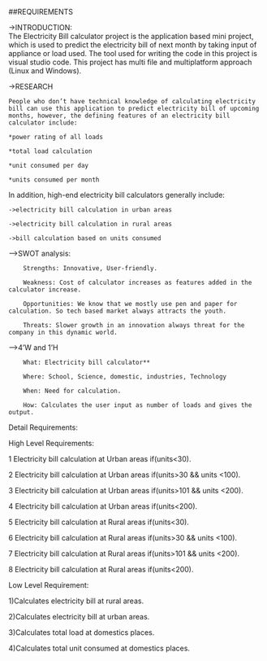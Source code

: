 
##REQUIREMENTS

   ->INTRODUCTION:  
   The Electricity Bill calculator project is the application based mini project, which 
   is used to predict the electricity bill of next month by taking input of appliance or load used. The tool used for writing the code in this project is visual studio code. This project has multi file and multiplatform approach (Linux and Windows).

   ->RESEARCH

    People who don’t have technical knowledge of calculating electricity bill can use this application to predict electricity bill of upcoming months, however, the defining features of an electricity bill calculator include:

    *power rating of all loads

    *total load calculation

    *unit consumed per day

    *units consumed per month

In addition, high-end electricity bill calculators generally include:

    ->electricity bill calculation in urban areas

    ->electricity bill calculation in rural areas

    ->bill calculation based on units consumed


-->SWOT analysis:

        Strengths: Innovative, User-friendly.

        Weakness: Cost of calculator increases as features added in the calculator increase.

        Opportunities: We know that we mostly use pen and paper for calculation. So tech based market always attracts the youth.

        Threats: Slower growth in an innovation always threat for the company in this dynamic world.

-->4’W and 1’H

        What: Electricity bill calculator**

        Where: School, Science, domestic, industries, Technology

        When: Need for calculation.

        How: Calculates the user input as number of loads and gives the output.

Detail Requirements:

High Level Requirements:

  1 Electricity bill calculation at Urban areas if(units<30).

  2 Electricity bill calculation at Urban areas if(units>30 && units <100).

  3 Electricity bill calculation at Urban areas if(units>101 && units <200).

  4 Electricity bill calculation at Urban areas if(units<200).	

  5 Electricity bill calculation at Rural areas if(units<30).

  6 Electricity bill calculation at Rural areas if(units>30 && units <100).

  7 Electricity bill calculation at Rural areas if(units>101 && units <200).	

  8 Electricity bill calculation at Rural areas if(units<200).

Low Level Requirement:

1)Calculates electricity bill at rural areas.

2)Calculates electricity bill at urban areas.

3)Calculates total load at domestics places.

4)Calculates total unit consumed at domestics places.